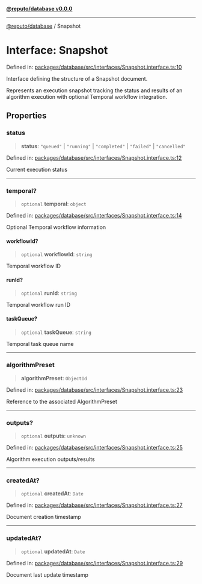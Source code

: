 [**@reputo/database v0.0.0**](../README.md)

***

[@reputo/database](../globals.md) / Snapshot

# Interface: Snapshot

Defined in: [packages/database/src/interfaces/Snapshot.interface.ts:10](https://github.com/TogetherCrew/reputo/blob/2db3ca681973f3b7304a52cef9c0cd9457c2c540/packages/database/src/interfaces/Snapshot.interface.ts#L10)

Interface defining the structure of a Snapshot document.

Represents an execution snapshot tracking the status and results
of an algorithm execution with optional Temporal workflow integration.

## Properties

### status

> **status**: `"queued"` \| `"running"` \| `"completed"` \| `"failed"` \| `"cancelled"`

Defined in: [packages/database/src/interfaces/Snapshot.interface.ts:12](https://github.com/TogetherCrew/reputo/blob/2db3ca681973f3b7304a52cef9c0cd9457c2c540/packages/database/src/interfaces/Snapshot.interface.ts#L12)

Current execution status

***

### temporal?

> `optional` **temporal**: `object`

Defined in: [packages/database/src/interfaces/Snapshot.interface.ts:14](https://github.com/TogetherCrew/reputo/blob/2db3ca681973f3b7304a52cef9c0cd9457c2c540/packages/database/src/interfaces/Snapshot.interface.ts#L14)

Optional Temporal workflow information

#### workflowId?

> `optional` **workflowId**: `string`

Temporal workflow ID

#### runId?

> `optional` **runId**: `string`

Temporal workflow run ID

#### taskQueue?

> `optional` **taskQueue**: `string`

Temporal task queue name

***

### algorithmPreset

> **algorithmPreset**: `ObjectId`

Defined in: [packages/database/src/interfaces/Snapshot.interface.ts:23](https://github.com/TogetherCrew/reputo/blob/2db3ca681973f3b7304a52cef9c0cd9457c2c540/packages/database/src/interfaces/Snapshot.interface.ts#L23)

Reference to the associated AlgorithmPreset

***

### outputs?

> `optional` **outputs**: `unknown`

Defined in: [packages/database/src/interfaces/Snapshot.interface.ts:25](https://github.com/TogetherCrew/reputo/blob/2db3ca681973f3b7304a52cef9c0cd9457c2c540/packages/database/src/interfaces/Snapshot.interface.ts#L25)

Algorithm execution outputs/results

***

### createdAt?

> `optional` **createdAt**: `Date`

Defined in: [packages/database/src/interfaces/Snapshot.interface.ts:27](https://github.com/TogetherCrew/reputo/blob/2db3ca681973f3b7304a52cef9c0cd9457c2c540/packages/database/src/interfaces/Snapshot.interface.ts#L27)

Document creation timestamp

***

### updatedAt?

> `optional` **updatedAt**: `Date`

Defined in: [packages/database/src/interfaces/Snapshot.interface.ts:29](https://github.com/TogetherCrew/reputo/blob/2db3ca681973f3b7304a52cef9c0cd9457c2c540/packages/database/src/interfaces/Snapshot.interface.ts#L29)

Document last update timestamp
